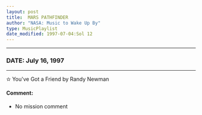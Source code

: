 ```yaml
---
layout: post
title:  MARS PATHFINDER
author: "NASA: Music to Wake Up By"
type: MusicPlaylist
date_modified: 1997-07-04:Sol 12
---
```


----
### DATE: July 16, 1997
----
✫ You've Got a Friend by Randy Newman

#### Comment:
* No mission comment
